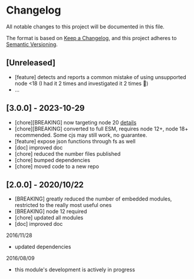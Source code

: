 # Changelog

All notable changes to this project will be documented in this file.

The format is based on [Keep a Changelog](https://keepachangelog.com/en/1.0.0/),
and this project adheres to [Semantic Versioning](https://semver.org/spec/v2.0.0.html).

## [Unreleased]
* [feature] detects and reports a common mistake of using unsupported node <18 (I had it 2 times and investigated it 2 times 🤦)
* ...

## [3.0.0] - 2023-10-29
* [chore][BREAKING] now targeting node 20 [details](../../0-CONTRIBUTING/06-conventions--js--modules_and_transpilation.md)
* [chore][BREAKING] converted to full ESM, requires node 12+, node 18+ recommended. Some cjs may still work, no guarantee.
* [feature] expose json functions through fs as well
* [doc] improved doc
* [chore] reduced the number files published
* [chore] bumped dependencies
* [chore] moved code to a new repo

## [2.0.0] - 2020/10/22
* [BREAKING] greatly reduced the number of embedded modules, restricted to the really most useful ones
* [BREAKING] node 12 required
* [chore] updated all modules
* [doc] improved doc


2016/11/28
- updated dependencies

2016/08/09
- this module's development is actively in progress
